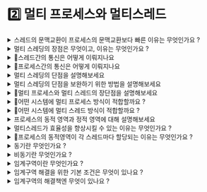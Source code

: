 # 2️⃣ 멀티 프로세스와 멀티스레드

<details>
<summary>스레드의 문맥교환이 프로세스의 문맥교환보다 빠른 이유는 무엇인가요 ?</summary>
<div markdown="1">
  
스레드의 문맥교환은 캐시를 비우지 않기 때문에 빠르다.
  
</div>
</details>

<details>
<summary>멀티 스레딩의 장점은 무엇이고, 이유는 무엇인가요 ?</summary>
<div markdown="1">
  
  - 응답성 향상
      - 한 스레드가 입출력 작업 중이라도, 다른 스레드가 사용자의 요청에 응답할 수 있다.
  
  - 자원 공유로 인한 자원 소모량 감소
      - 한 프로세스의 자원을 모든 스레드가 공유하게 되어,
      - 스레드간의 통신은 프로세스의 것보다 간단하다.
      - 전역변수 or heap
      - 메모리 공간과 시스템 자원 소모 절약
</div>
</details>

<details>
<summary>🚧스레드간의 통신은 어떻게 이뤄지나요</summary>
<div markdown="1">

</div>
</details>

<details>
<summary>🚧프로세스간의 통신은 어떻게 이뤄지나요</summary>
<div markdown="1">

</div>
</details>

<details>
<summary>멀티 스레딩의 단점을 설명해보세요</summary>
<div markdown="1">
  
- 스레드간 공유하는 프로세스 자원이 있기 때문에, 자원을 절약할수있지만, 같은 자원을 여러 스레드가 동시에 접근할 수 있기 때문에 발생하는 문제가 있다. 다른 스레드가 사용중인 변수를 읽거나 수정하게 되면 작업에 영향을 줄 수 있다.
- 하나의 스레드에 문제가 발생하면, 전체 스레드에 영향을 줄 수 있다. (자원을 공유하고 있기 때문에)
  </div>
</details>

<details>
<summary>멀티 스레딩의 단점을 보완하기 위한 방법을 설명해보세요</summary>
<div markdown="1">
  
- 동기화 작업을 한다. 동기화 작업으로 처리 순서를 제공하면서 공유 자원에 대한 접근을 제어한다.
    - 해당 방법의 단점은 없나요 ?
        - 과도한 접근제어는 병목현상을 일으킬 수 있다.

  </div>
</details>

<details>
<summary>🚧멀티 프로세스와 멀티 스레드의 장단점을 설명해보세요 </summary>
<div markdown="1">

</div>
</details>

<details>
<summary>🚧어떤 시스템에 멀티 프로세스 방식이 적합할까요 ?</summary>
<div markdown="1">

</div>
</details>

<details>
<summary>🚧어떤 시스템에 멀티 스레드 방식이 적합할까요 ?</summary>
<div markdown="1">

</div>
</details>

<details>
<summary>프로세스의 동적 영역과 정적 영역에 대해 설명해보세요</summary>
<div markdown="1">
  
- 정적 영역
    - 정적 영역은 프로세스가 실행되는 동안 바뀌지 않는 영역
    - 코드, 전역 데이터, 파일
- 동적 영역
    - 정적 영역은 프로세스가 실행되는 동안 값이 바뀌거나, 새로 생성 삭제 되는 영역
    - 레지스터 값, 스택, 힙
  
</div>
</details>

<details>
<summary>멀티스레드가 효율성을 향상시킬 수 있는 이유는 무엇인가요 ?</summary>
<div markdown="1">
  
각 스레드는 프로세스의 정적 영역의 자원을 공유함으로써 자원의 낭비를 막고 효율성을 향상한다. 
  
</div>
</details>

<details>
<summary>🚧프로세스의 동적영역이 각 스레드마다 할당되는 이유는 무엇인가요 ?</summary>
<div markdown="1">

</div>
</details>

<details>
<summary>동기란 무엇인가요 ?</summary>
<div markdown="1">
  
- 메소드를 실행시킴과 `동시에` 반환 값이 기대되는 경우
- 메소드 실행과 반환 값이 끈임 없이 한 번에 이어지는 경우
- 실행되었을 때 값이 반환되기 전까지는 `blocking` 되어 있다는 것을 의미한다
  
</div>
</details>

<details>
<summary>비동기란 무엇인가요 ?</summary>
<div markdown="1">
  
- 동기가 아닌 방식
- `blocking`되지 않고 이벤트 큐에 넣거나 백그라운드 스레드에게 해당 task 를 위임하고 바로 다음 코드를 실행하기 때문에 기대되는 값이 바로 반환되지 않는다.
  
</div>
</details>

<details>
<summary>임계구역이란 무엇인가요 ?</summary>
<div markdown="1">
  
동일 자원을 동시에 접근하는 작업을 실행시키는 코드 영역입니다 
  
</div>
</details>

<details>
<summary>임계구역 해결을 위한 기본 조건은 무엇이 있나요 ?</summary>
<div markdown="1">
  
- 상호배제 : Mutual Exclusion → ****Mutex****
    - 어떤 프로세스가 임계구역에 들어와있다면, 다른 프로세스는 임계구역에 들어갈 수 없습니다.
- 한정대기 : Bounded Waiting
    - 한 프로세스가 임계구역에 무한정있어, 다른 프로세스가 임계구역에 들어가지 못하면 안됩니다.
- 진행 : Progress
  
</div>
</details>

<details>
<summary>임계구역의 해결책엔 무엇이 있나요 ?</summary>
<div markdown="1">
  
- 뮤텍스 (****Mutex lock :**** Mutual Exclusion)
- 세마포어
    - 카운팅 세마포어
    - 이진 세마포어
- 모니터
  
</div>
</details>


